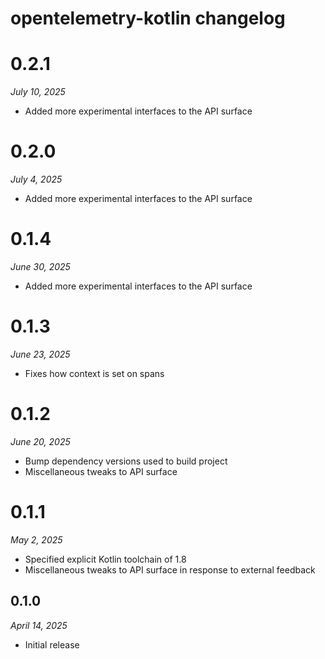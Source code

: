 # opentelemetry-kotlin changelog

# 0.2.1
*July 10, 2025*

- Added more experimental interfaces to the API surface

# 0.2.0
*July 4, 2025*

- Added more experimental interfaces to the API surface

# 0.1.4
*June 30, 2025*

- Added more experimental interfaces to the API surface

# 0.1.3
*June 23, 2025*

- Fixes how context is set on spans

# 0.1.2
*June 20, 2025*

- Bump dependency versions used to build project
- Miscellaneous tweaks to API surface

# 0.1.1
*May 2, 2025*

- Specified explicit Kotlin toolchain of 1.8
- Miscellaneous tweaks to API surface in response to external feedback

## 0.1.0
*April 14, 2025*

- Initial release
